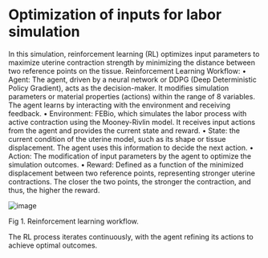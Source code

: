 # Optimization of inputs for labor simulation

In this simulation, reinforcement learning (RL) optimizes input parameters to maximize uterine contraction strength by minimizing the distance between two reference points on the tissue.
Reinforcement Learning Workflow:
•	Agent: The agent, driven by a neural network or DDPG (Deep Deterministic Policy Gradient), acts as the decision-maker. It modifies simulation parameters or material properties (actions) within the range of 8 variables. The agent learns by interacting with the environment and receiving feedback.
•	Environment: FEBio, which simulates the labor process with active contraction using the Mooney-Rivlin model. It receives input actions from the agent and provides the current state and reward.
•	State: the current condition of the uterine model, such as its shape or tissue displacement. The agent uses this information to decide the next action.
•	Action: The modification of input parameters by the agent to optimize the simulation outcomes.
•	Reward: Defined as a function of the minimized displacement between two reference points, representing stronger uterine contractions. The closer the two points, the stronger the contraction, and thus, the higher the reward.

![image](https://github.com/user-attachments/assets/ebab7f89-8803-42b4-98c3-469ac28623ed)

Fig 1. Reinforcement learning workflow.

The RL process iterates continuously, with the agent refining its actions to achieve optimal outcomes.
